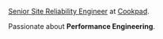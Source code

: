 [Senior Site Reliability Engineer](https://apply.workable.com/cookpad/j/6B53AF891D/) at [Cookpad](https://www.cookpadteam.com/).

Passionate about **Performance Engineering**.
